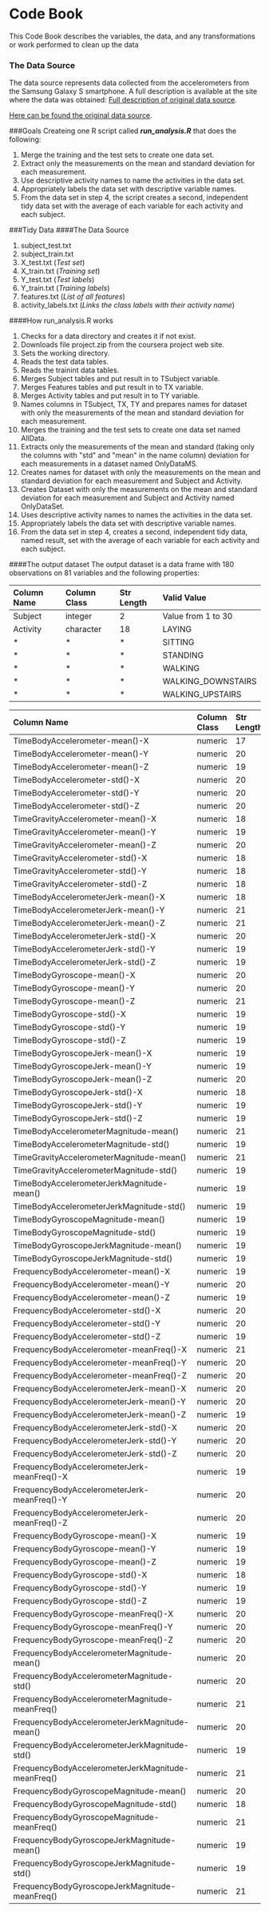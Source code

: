 # Code Book
This Code Book describes the variables, the data, and any transformations or work performed to clean up the data

### The Data Source
The data source represents data collected from the accelerometers from the Samsung Galaxy S smartphone. A full description is available at the site where the data was obtained: 
[Full description of original data source](http://archive.ics.uci.edu/ml/datasets/Human+Activity+Recognition+Using+Smartphones).

[Here can be found the original data source](https://d396qusza40orc.cloudfront.net/getdata%2Fprojectfiles%2FUCI%20HAR%20Dataset.zip).

###Goals
Createing one R script called ***run_analysis.R*** that does the following:

1. Merge the training and the test sets to create one data set.
2. Extract only the measurements on the mean and standard deviation for each measurement.
3. Use descriptive activity names to name the activities in the data set.
4. Appropriately labels the data set with descriptive variable names. 
5. From the data set in step 4, the script creates a second, independent tidy data set with the average of each variable for each activity and each subject.

###Tidy Data
####The Data Source
1. subject_test.txt 
2. subject_train.txt
3. X_test.txt  (*Test set*)
4. X_train.txt (*Training set*)
5. Y_test.txt  (*Test labels*)
6. Y_train.txt (*Training labels*)
7. features.txt (*List of all features*)
8. activity_labels.txt (*Links the class labels with their activity name*)

####How run_analysis.R works
1. Checks for a data directory and creates it if not exist.
2. Downloads file project.zip from the coursera project web site.
3. Sets the working directory.
4. Reads the test data tables.
5. Reads the trainint data tables.
6. Merges Subject tables and put result in to TSubject variable.
7. Merges Features tables and put result in to TX variable.
8. Merges Activity tables and put result in to TY variable.
9. Names columns in TSubject, TX, TY and prepares names for dataset with only the measurements of the mean and standard deviation for each measurement.
10. Merges the training and the test sets to create one data set named AllData.
11. Extracts only the measurements of the mean and standard (taking only the columns with "std" and "mean" in the name column) deviation for each measurements in a dataset named OnlyDataMS.
12. Creates names for dataset with only the measurements on the mean and standard deviation for each measurement and Subject and Activity.
13. Creates Dataset with only the measurements on the mean and standard deviation for each measurement and Subject and Activity named OnlyDataSet.
14. Uses descriptive activity names to names the activities in the data set.
15. Appropriately labels the data set with descriptive variable names. 
16. From the data set in step 4, creates a second, independent tidy data, named result, set with the average of each variable for each activity and each subject.

####The output dataset
The output dataset is a data frame with 180 observations on 81 variables and the following properties:

| **Column Name**  | **Column Class**  | **Str Length**      | **Valid Value**      | 
|:-----------------|:------------------|:--------------------|:---------------------|
|   Subject        |   integer         |  2                  | Value from 1 to 30   |
|   Activity       |   character       |  18                 | LAYING               |   
|       *          |        *          |   *                 | SITTING              |                     
|       *          |        *          |   *                 | STANDING             |   
|       *          |        *          |   *                 | WALKING              |                      
|       *          |        *          |   *                 | WALKING_DOWNSTAIRS   |   
|       *          |        *          |   *                 | WALKING_UPSTAIRS     |

|**Column Name**                                    |**Column Class** | **Str Length** |**Value Min**       |**Value Max**        |
|:--------------------------------------------------|:----------------|:---------------|:-------------------|:--------------------|
|TimeBodyAccelerometer-mean()-X                     |numeric          |17            |0.22159824394       |0.3014610196         |
|TimeBodyAccelerometer-mean()-Y                     |numeric          |20            |-0.0405139534294    |-0.00130828765170213 |
|TimeBodyAccelerometer-mean()-Z                     |numeric          |19            |-0.152513899520833  |-0.07537846886       |
|TimeBodyAccelerometer-std()-X                      |numeric          |20            |-0.996068635384615  |0.626917070512821    |
|TimeBodyAccelerometer-std()-Y                      |numeric          |20            |-0.990240946666667  |0.616937015333333    |
|TimeBodyAccelerometer-std()-Z                      |numeric          |20            |-0.987658662307692  |0.609017879074074    |
|TimeGravityAccelerometer-mean()-X                  |numeric          |18            |-0.680043155060241  |0.974508732          |
|TimeGravityAccelerometer-mean()-Y                  |numeric          |19            |-0.479894842941176  |0.956593814210526    |
|TimeGravityAccelerometer-mean()-Z                  |numeric          |20            |-0.49508872037037   |0.9578730416         |
|TimeGravityAccelerometer-std()-X                   |numeric          |18            |-0.996764227384615  |-0.829554947808219   |
|TimeGravityAccelerometer-std()-Y                   |numeric          |18            |-0.99424764884058   |-0.643578361424658   |
|TimeGravityAccelerometer-std()-Z                   |numeric          |18            |-0.990957249538462  |-0.610161166287671   |
|TimeBodyAccelerometerJerk-mean()-X                 |numeric          |18            |0.0426880986186441  |0.130193043809524    |
|TimeBodyAccelerometerJerk-mean()-Y                 |numeric          |21            |-0.0386872111282051 |0.056818586275       |
|TimeBodyAccelerometerJerk-mean()-Z                 |numeric          |21            |-0.0674583919268293 |0.0380533591627451   |
|TimeBodyAccelerometerJerk-std()-X                  |numeric          |20            |-0.994604542264151  |0.544273037307692    |
|TimeBodyAccelerometerJerk-std()-Y                  |numeric          |19            |-0.989513565652174  |0.355306716915385    |
|TimeBodyAccelerometerJerk-std()-Z                  |numeric          |19            |-0.993288313333333  |0.0310157077775926   |
|TimeBodyGyroscope-mean()-X                         |numeric          |20            |-0.205775427307692  |0.19270447595122     |
|TimeBodyGyroscope-mean()-Y                         |numeric          |20            |-0.204205356087805  |0.0274707556666667   |
|TimeBodyGyroscope-mean()-Z                         |numeric          |21            |-0.0724546025804878 |0.179102058245614    |
|TimeBodyGyroscope-std()-X                          |numeric          |19            |-0.994276591304348  |0.267657219333333    |
|TimeBodyGyroscope-std()-Y                          |numeric          |19            |-0.994210471914894  |0.476518714444444    |
|TimeBodyGyroscope-std()-Z                          |numeric          |19            |-0.985538363333333  |0.564875818162963    |
|TimeBodyGyroscopeJerk-mean()-X                     |numeric          |19            |-0.157212539189362  |-0.0220916265065217  |
|TimeBodyGyroscopeJerk-mean()-Y                     |numeric          |19            |-0.0768089915604167 |-0.0132022768074468  |
|TimeBodyGyroscopeJerk-mean()-Z                     |numeric          |20            |-0.0924998531372549 |-0.00694066389361702 |
|TimeBodyGyroscopeJerk-std()-X                      |numeric          |18            |-0.99654254057971   |0.179148649684615    |
|TimeBodyGyroscopeJerk-std()-Y                      |numeric          |19            |-0.997081575652174  |0.295945926186441    |
|TimeBodyGyroscopeJerk-std()-Z                      |numeric          |19            |-0.995380794637681  |0.193206498960417    |
|TimeBodyAccelerometerMagnitude-mean()              |numeric          |21            |-0.986493196666667  |0.644604325128205    |
|TimeBodyAccelerometerMagnitude-std()               |numeric          |19            |-0.986464542615385  |0.428405922622222    |
|TimeGravityAccelerometerMagnitude-mean()           |numeric          |21            |-0.986493196666667  |0.644604325128205    |
|TimeGravityAccelerometerMagnitude-std()            |numeric          |19            |-0.986464542615385  |0.428405922622222    |
|TimeBodyAccelerometerJerkMagnitude-mean()          |numeric          |19            |-0.99281471515625   |0.434490400974359    |
|TimeBodyAccelerometerJerkMagnitude-std()           |numeric          |19            |-0.994646916811594  |0.450612065720513    |
|TimeBodyGyroscopeMagnitude-mean()                  |numeric          |19            |-0.980740846769231  |0.418004608615385    |
|TimeBodyGyroscopeMagnitude-std()                   |numeric          |19            |-0.981372675614035  |0.299975979851852    |
|TimeBodyGyroscopeJerkMagnitude-mean()              |numeric          |19            |-0.997322526811594  |0.0875816618205128   |
|TimeBodyGyroscopeJerkMagnitude-std()               |numeric          |19            |-0.997666071594203  |0.250173204117966    |
|FrequencyBodyAccelerometer-mean()-X                |numeric          |19            |-0.995249932641509  |0.537012022051282    |
|FrequencyBodyAccelerometer-mean()-Y                |numeric          |20            |-0.989034304057971  |0.524187686888889    |
|FrequencyBodyAccelerometer-mean()-Z                |numeric          |19            |-0.989473926666667  |0.280735952206667    |
|FrequencyBodyAccelerometer-std()-X                 |numeric          |20            |-0.996604570307692  |0.658506543333333    |
|FrequencyBodyAccelerometer-std()-Y                 |numeric          |20            |-0.990680395362319  |0.560191344          |
|FrequencyBodyAccelerometer-std()-Z                 |numeric          |19            |-0.987224804307692  |0.687124163703704    |
|FrequencyBodyAccelerometer-meanFreq()-X            |numeric          |21            |-0.635913046346154  |0.159123629063636    |
|FrequencyBodyAccelerometer-meanFreq()-Y            |numeric          |20            |-0.379518455061538  |0.466528231788462    |
|FrequencyBodyAccelerometer-meanFreq()-Z            |numeric          |20            |-0.520114793584906  |0.402532553395833    |
|FrequencyBodyAccelerometerJerk-mean()-X            |numeric          |20            |-0.994630797358491  |0.474317256051282    |
|FrequencyBodyAccelerometerJerk-mean()-Y            |numeric          |20            |-0.989398823913043  |0.276716853307692    |
|FrequencyBodyAccelerometerJerk-mean()-Z            |numeric          |19            |-0.992018447826087  |0.157775692377778    |
|FrequencyBodyAccelerometerJerk-std()-X             |numeric          |20            |-0.995073759245283  |0.476803887476923    |
|FrequencyBodyAccelerometerJerk-std()-Y             |numeric          |20            |-0.990468082753623  |0.349771285415897    |
|FrequencyBodyAccelerometerJerk-std()-Z             |numeric          |20            |-0.993107759855072  |-0.00623647528983051 |
|FrequencyBodyAccelerometerJerk-meanFreq()-X        |numeric          |19            |-0.576044001875     |0.331449281481482    |
|FrequencyBodyAccelerometerJerk-meanFreq()-Y        |numeric          |20            |-0.601971415384615  |0.195677336307692    |
|FrequencyBodyAccelerometerJerk-meanFreq()-Z        |numeric          |20            |-0.62755547372549   |0.230107945944444    |
|FrequencyBodyGyroscope-mean()-X                    |numeric          |19            |-0.99312260884058   |0.474962448333333    |
|FrequencyBodyGyroscope-mean()-Y                    |numeric          |19            |-0.994025488297872  |0.328817010088889    |
|FrequencyBodyGyroscope-mean()-Z                    |numeric          |19            |-0.985957788        |0.492414379822222    |
|FrequencyBodyGyroscope-std()-X                     |numeric          |18            |-0.994652185217391  |0.196613286661538    |
|FrequencyBodyGyroscope-std()-Y                     |numeric          |19            |-0.994353086595745  |0.646233637037037    |
|FrequencyBodyGyroscope-std()-Z                     |numeric          |19            |-0.986725274871795  |0.522454216314815    |
|FrequencyBodyGyroscope-meanFreq()-X                |numeric          |20            |-0.395770150677419  |0.249209411510602    |
|FrequencyBodyGyroscope-meanFreq()-Y                |numeric          |20            |-0.666814815306122  |0.273141323315789    |
|FrequencyBodyGyroscope-meanFreq()-Z                |numeric          |20            |-0.507490866734694  |0.3770740968         |
|FrequencyBodyAccelerometerMagnitude-mean()         |numeric          |20            |-0.986800645362319  |0.586637550769231    |
|FrequencyBodyAccelerometerMagnitude-std()          |numeric          |20            |-0.987648484461539  |0.178684580868889    |
|FrequencyBodyAccelerometerMagnitude-meanFreq()     |numeric          |21            |-0.312338030213846  |0.435846931652174    |
|FrequencyBodyAccelerometerJerkMagnitude-mean()     |numeric          |20            |-0.993998275797101  |0.538404846128205    |
|FrequencyBodyAccelerometerJerkMagnitude-std()      |numeric          |19            |-0.994366667681159  |0.316346415348718    |
|FrequencyBodyAccelerometerJerkMagnitude-meanFreq() |numeric          |21            |-0.125210388757581  |0.488088499666667    |
|FrequencyBodyGyroscopeMagnitude-mean()             |numeric          |20            |-0.986535242105263  |0.203979764835897    |
|FrequencyBodyGyroscopeMagnitude-std()              |numeric          |18            |-0.981468841692308  |0.236659662496296    |
|FrequencyBodyGyroscopeMagnitude-meanFreq()         |numeric          |21            |-0.456638670923077  |0.409521611525424    |
|FrequencyBodyGyroscopeJerkMagnitude-mean()         |numeric          |19            |-0.997617389275362  |0.146618569064407    |
|FrequencyBodyGyroscopeJerkMagnitude-std()          |numeric          |19            |-0.99758523057971   |0.287834616098305    |
|FrequencyBodyGyroscopeJerkMagnitude-meanFreq()     |numeric          |21            |-0.182923596577778  |0.426301679855072    |
